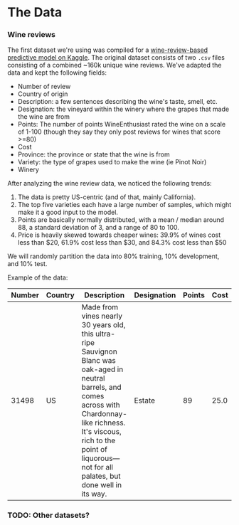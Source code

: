 # The Data

### Wine reviews

The first dataset we're using was compiled for a [wine-review-based predictive model on Kaggle](https://www.kaggle.com/zynicide/wine-reviews#winemag-data_first150k.csv). The original dataset consists of two `.csv` files consisting of a combined ~160k unique wine reviews. We've adapted the data and kept the following fields:
* Number of review
* Country of origin
* Description: a few sentences describing the wine's taste, smell, etc.
* Designation: the vineyard within the winery where the grapes that made the wine are from
* Points: The number of points WineEnthusiast rated the wine on a scale of 1-100 (though they say they only post reviews for wines that score >=80)
* Cost
* Province: the province or state that the wine is from
* Variety: the type of grapes used to make the wine (ie Pinot Noir)
* Winery

After analyzing the wine review data, we noticed the following trends:
1. The data is pretty US-centric (and of that, mainly California).
2. The top five varieties each have a large number of samples, which might make it a good input to the model.
3. Points are basically normally distributed, with a mean / median around 88, a standard deviation of 3, and a range of 80 to 100.
4. Price is heavily skewed towards cheaper wines: 39.9% of wines cost less than $20, 61.9% cost less than $30, and 84.3% cost less than $50

We will randomly partition the data into 80% training, 10% development, and 10% test.

Example of the data:

| Number | Country | Description                                                                                                                                                                                                                                       | Designation | Points | Cost | Province   | Variety         | Winery  |
|--------|---------|---------------------------------------------------------------------------------------------------------------------------------------------------------------------------------------------------------------------------------------------------|-------------|--------|------|------------|-----------------|---------|
| 31498  | US      | Made from vines nearly 30 years old, this ultra-ripe Sauvignon Blanc was oak-aged in neutral barrels, and comes across with Chardonnay-like richness. It's viscous, rich to the point of liquorous—not for all palates, but done well in its way. | Estate      | 89     | 25.0 | Washington | Sauvignon Blanc | Gamache |

### TODO: Other datasets?
